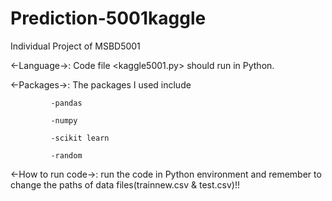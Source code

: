 # Prediction-5001kaggle
Individual Project of MSBD5001

<-Language->: Code file <kaggle5001.py> should run in Python.

<-Packages->: The packages I used include

             -pandas

             -numpy

             -scikit learn

             -random

<-How to run code->: run the code in Python environment and remember to change the paths of data files(trainnew.csv & test.csv)!!
  

